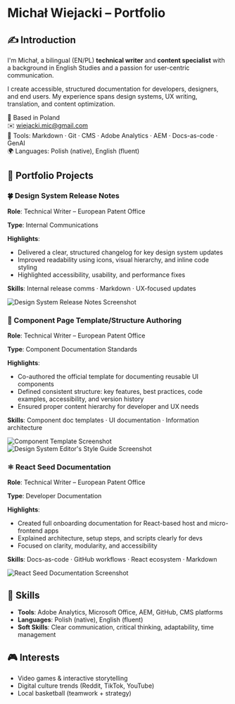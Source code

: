 # Michał Wiejacki – Portfolio

## ✍️ Introduction
I'm Michał, a bilingual (EN/PL) **technical writer** and **content specialist** with a background in English Studies and a passion for user-centric communication.

I create accessible, structured documentation for developers, designers, and end users. My experience spans design systems, UX writing, translation, and content optimization.

📍 Based in Poland  
✉️ wiejacki.mic@gmail.com  
🧰 Tools: Markdown · Git · CMS · Adobe Analytics · AEM · Docs-as-code · GenAI  
🌍 Languages: Polish (native), English (fluent)



## 🧩 Portfolio Projects

### 🍀 Design System Release Notes
**Role**: Technical Writer – European Patent Office  

**Type**: Internal Communications  

**Highlights**:
- Delivered a clear, structured changelog for key design system updates  
- Improved readability using icons, visual hierarchy, and inline code styling  
- Highlighted accessibility, usability, and performance fixes

**Skills**: Internal release comms · Markdown · UX-focused updates  

 ![Design System Release Notes Screenshot](newsletter_mw.png)



### 🧱 Component Page Template/Structure Authoring
**Role**: Technical Writer – European Patent Office 

**Type**: Component Documentation Standards  

**Highlights**:
- Co-authored the official template for documenting reusable UI components  
- Defined consistent structure: key features, best practices, code examples, accessibility, and version history  
- Ensured proper content hierarchy for developer and UX needs

**Skills**: Component doc templates · UI documentation · Information architecture

 ![Component Template Screenshot](component_page_templarte_mw.png)
 ![Design System Editor's Style Guide Screenshot](ds_editors_style_guide.mw.png)


### ⚛ React Seed Documentation
**Role**: Technical Writer – European Patent Office  

**Type**: Developer Documentation  

**Highlights**:
- Created full onboarding documentation for React-based host and micro-frontend apps  
- Explained architecture, setup steps, and scripts clearly for devs  
- Focused on clarity, modularity, and accessibility
  
**Skills**: Docs-as-code · GitHub workflows · React ecosystem · Markdown  

 ![React Seed Documentation Screenshot](react_seed_mw.png)


## 🔧 Skills

- **Tools**: Adobe Analytics, Microsoft Office, AEM, GitHub, CMS platforms  
- **Languages**: Polish (native), English (fluent)  
- **Soft Skills**: Clear communication, critical thinking, adaptability, time management



## 🎮 Interests

- Video games & interactive storytelling  
- Digital culture trends (Reddit, TikTok, YouTube)  
- Local basketball (teamwork + strategy)
